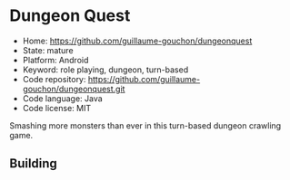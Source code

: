 # Dungeon Quest

- Home: https://github.com/guillaume-gouchon/dungeonquest
- State: mature
- Platform: Android
- Keyword: role playing, dungeon, turn-based
- Code repository: https://github.com/guillaume-gouchon/dungeonquest.git
- Code language: Java
- Code license: MIT

Smashing more monsters than ever in this turn-based dungeon crawling game.

## Building
